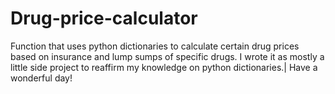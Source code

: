 # Drug-price-calculator
Function that uses python dictionaries to calculate certain drug prices based on insurance and lump sumps of specific drugs.
I wrote it as mostly a little side project to reaffirm my knowledge on python dictionaries.|
Have a wonderful day!
